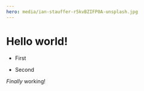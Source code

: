 ```yaml
---
hero: media/ian-stauffer-r5kvBZIFP0A-unsplash.jpg
---
```

# Hello world!

*   First
    
*   Second
    

_Finally_ working!